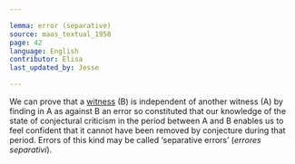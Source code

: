 ```yaml
---

lemma: error (separative)
source: maas_textual_1958
page: 42
language: English
contributor: Elisa
last_updated_by: Jesse

---
```

We can prove that a [witness](witness.html) (B) is independent of another witness (A) by finding in A as against B an error so constituted that our knowledge of the state of conjectural criticism in the period between A and B enables us to feel confident that it cannot have been removed by conjecture during that period. Errors of this kind may be called ‘separative errors’ (_errores separativi_).
